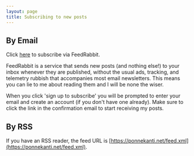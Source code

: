```yaml
---
layout: page
title: Subscribing to new posts
---
```

## By Email

Click [here](https://feedrabbit.com/subscriptions/new?url=https%3A%2F%2Fponnekanti.net%2Ffeed.xml) to subscribe via FeedRabbit.

FeedRabbit is a service that sends new posts (and nothing else!) to your inbox whenever they are published, without the usual ads, tracking, and telemetry rubbish that accompanies most email newsletters. This means you can lie to me about reading them and I will be none the wiser.

When you click 'sign up to subscribe' you will be prompted to enter your email and create an account (if you don't have one already). Make sure to click the link in the confirmation email to start receiving my posts.

## By RSS

If you have an RSS reader, the feed URL is [https://ponnekanti.net/feed.xml](https://ponnekanti.net/feed.xml).
